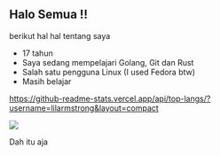 ## Halo Semua !!
berikut hal hal tentang saya
- 17 tahun
- Saya sedang mempelajari Golang, Git dan Rust
- Salah satu pengguna Linux (I used Fedora btw)
- Masih belajar

https://github-readme-stats.vercel.app/api/top-langs/?username=lilarmstrong&layout=compact

<a href="#">
  <img src="https://github-readme-stats.vercel.app/api/top-langs/?username=lilarmstrong&layout=compact">
</a>


Dah itu aja

<!--
**theamazingantx/theamazingantx** is a ✨ _special_ ✨ repository because its `README.md` (this file) appears on your GitHub profile.

Here are some ideas to get you started:

- 🔭 I’m currently working on ...
- 🌱 I’m currently learning ...
- 👯 I’m looking to collaborate on ...
- 🤔 I’m looking for help with ...
- 💬 Ask me about ...
- 📫 How to reach me: ...
- 😄 Pronouns: ...
- ⚡ Fun fact: ...
-->
